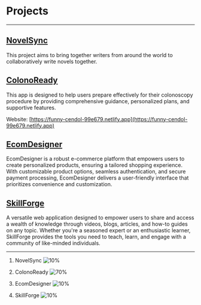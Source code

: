 # Projects

---

## [NovelSync](novelsync/readme.md)

This project aims to bring together writers from around the world to collaboratively write novels together.

## [ColonoReady](colonoready/README.md)

This app is designed to help users prepare effectively for their colonoscopy procedure by providing comprehensive guidance, personalized plans, and supportive features.

Website: [https://funny-cendol-99e679.netlify.app](https://funny-cendol-99e679.netlify.app)

## [EcomDesigner](ecomdesigner/README.md)

EcomDesigner is a robust e-commerce platform that empowers users to create personalized products, ensuring a tailored shopping experience. With customizable product options, seamless authentication, and secure payment processing, EcomDesigner delivers a user-friendly interface that prioritizes convenience and customization.

## [SkillForge](skillforge/README.md)

A versatile web application designed to empower users to share and access a wealth of knowledge through videos, blogs, articles, and how-to guides on any topic. Whether you're a seasoned expert or an enthusiastic learner, SkillForge provides the tools you need to teach, learn, and engage with a community of like-minded individuals.

---

1. NovelSync
   ![10%](https://progress-bar.dev/10?title=NovelSync)

2. ColonoReady
   ![70%](https://progress-bar.dev/10?title=ColonoReady)

3. EcomDesigner
   ![10%](https://progress-bar.dev/10?title=EcomDesigner)

4. SkillForge
   ![10%](https://progress-bar.dev/10?title=SkillForge)

